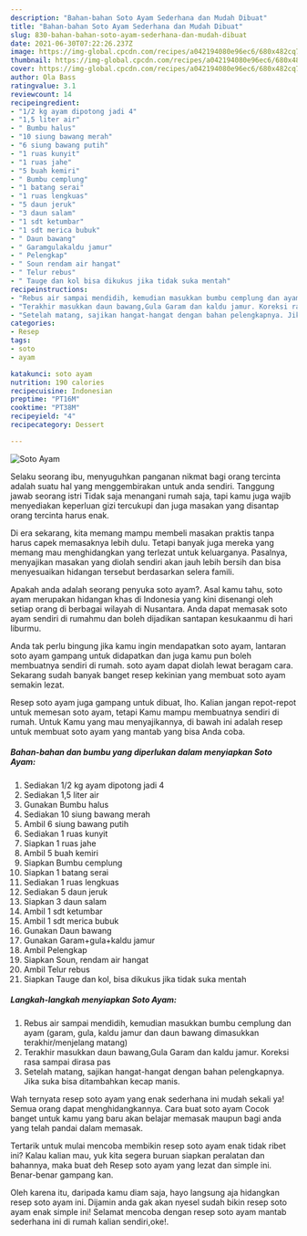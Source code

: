 ```yaml
---
description: "Bahan-bahan Soto Ayam Sederhana dan Mudah Dibuat"
title: "Bahan-bahan Soto Ayam Sederhana dan Mudah Dibuat"
slug: 830-bahan-bahan-soto-ayam-sederhana-dan-mudah-dibuat
date: 2021-06-30T07:22:26.237Z
image: https://img-global.cpcdn.com/recipes/a042194080e96ec6/680x482cq70/soto-ayam-foto-resep-utama.jpg
thumbnail: https://img-global.cpcdn.com/recipes/a042194080e96ec6/680x482cq70/soto-ayam-foto-resep-utama.jpg
cover: https://img-global.cpcdn.com/recipes/a042194080e96ec6/680x482cq70/soto-ayam-foto-resep-utama.jpg
author: Ola Bass
ratingvalue: 3.1
reviewcount: 14
recipeingredient:
- "1/2 kg ayam dipotong jadi 4"
- "1,5 liter air"
- " Bumbu halus"
- "10 siung bawang merah"
- "6 siung bawang putih"
- "1 ruas kunyit"
- "1 ruas jahe"
- "5 buah kemiri"
- " Bumbu cemplung"
- "1 batang serai"
- "1 ruas lengkuas"
- "5 daun jeruk"
- "3 daun salam"
- "1 sdt ketumbar"
- "1 sdt merica bubuk"
- " Daun bawang"
- " Garamgulakaldu jamur"
- " Pelengkap"
- " Soun rendam air hangat"
- " Telur rebus"
- " Tauge dan kol bisa dikukus jika tidak suka mentah"
recipeinstructions:
- "Rebus air sampai mendidih, kemudian masukkan bumbu cemplung dan ayam (garam, gula, kaldu jamur dan daun bawang dimasukkan terakhir/menjelang matang)"
- "Terakhir masukkan daun bawang,Gula Garam dan kaldu jamur. Koreksi rasa sampai dirasa pas"
- "Setelah matang, sajikan hangat-hangat dengan bahan pelengkapnya. Jika suka bisa ditambahkan kecap manis."
categories:
- Resep
tags:
- soto
- ayam

katakunci: soto ayam 
nutrition: 190 calories
recipecuisine: Indonesian
preptime: "PT16M"
cooktime: "PT38M"
recipeyield: "4"
recipecategory: Dessert

---
```



![Soto Ayam](https://img-global.cpcdn.com/recipes/a042194080e96ec6/680x482cq70/soto-ayam-foto-resep-utama.jpg)

Selaku seorang ibu, menyuguhkan panganan nikmat bagi orang tercinta adalah suatu hal yang menggembirakan untuk anda sendiri. Tanggung jawab seorang istri Tidak saja menangani rumah saja, tapi kamu juga wajib menyediakan keperluan gizi tercukupi dan juga masakan yang disantap orang tercinta harus enak.

Di era  sekarang, kita memang mampu membeli masakan praktis tanpa harus capek memasaknya lebih dulu. Tetapi banyak juga mereka yang memang mau menghidangkan yang terlezat untuk keluarganya. Pasalnya, menyajikan masakan yang diolah sendiri akan jauh lebih bersih dan bisa menyesuaikan hidangan tersebut berdasarkan selera famili. 



Apakah anda adalah seorang penyuka soto ayam?. Asal kamu tahu, soto ayam merupakan hidangan khas di Indonesia yang kini disenangi oleh setiap orang di berbagai wilayah di Nusantara. Anda dapat memasak soto ayam sendiri di rumahmu dan boleh dijadikan santapan kesukaanmu di hari liburmu.

Anda tak perlu bingung jika kamu ingin mendapatkan soto ayam, lantaran soto ayam gampang untuk didapatkan dan juga kamu pun boleh membuatnya sendiri di rumah. soto ayam dapat diolah lewat beragam cara. Sekarang sudah banyak banget resep kekinian yang membuat soto ayam semakin lezat.

Resep soto ayam juga gampang untuk dibuat, lho. Kalian jangan repot-repot untuk memesan soto ayam, tetapi Kamu mampu membuatnya sendiri di rumah. Untuk Kamu yang mau menyajikannya, di bawah ini adalah resep untuk membuat soto ayam yang mantab yang bisa Anda coba.

<!--inarticleads1-->

##### Bahan-bahan dan bumbu yang diperlukan dalam menyiapkan Soto Ayam:

1. Sediakan 1/2 kg ayam dipotong jadi 4
1. Sediakan 1,5 liter air
1. Gunakan  Bumbu halus
1. Sediakan 10 siung bawang merah
1. Ambil 6 siung bawang putih
1. Sediakan 1 ruas kunyit
1. Siapkan 1 ruas jahe
1. Ambil 5 buah kemiri
1. Siapkan  Bumbu cemplung
1. Siapkan 1 batang serai
1. Sediakan 1 ruas lengkuas
1. Sediakan 5 daun jeruk
1. Siapkan 3 daun salam
1. Ambil 1 sdt ketumbar
1. Ambil 1 sdt merica bubuk
1. Gunakan  Daun bawang
1. Gunakan  Garam+gula+kaldu jamur
1. Ambil  Pelengkap
1. Siapkan  Soun, rendam air hangat
1. Ambil  Telur rebus
1. Siapkan  Tauge dan kol, bisa dikukus jika tidak suka mentah




<!--inarticleads2-->

##### Langkah-langkah menyiapkan Soto Ayam:

1. Rebus air sampai mendidih, kemudian masukkan bumbu cemplung dan ayam (garam, gula, kaldu jamur dan daun bawang dimasukkan terakhir/menjelang matang)
1. Terakhir masukkan daun bawang,Gula Garam dan kaldu jamur. Koreksi rasa sampai dirasa pas
1. Setelah matang, sajikan hangat-hangat dengan bahan pelengkapnya. Jika suka bisa ditambahkan kecap manis.




Wah ternyata resep soto ayam yang enak sederhana ini mudah sekali ya! Semua orang dapat menghidangkannya. Cara buat soto ayam Cocok banget untuk kamu yang baru akan belajar memasak maupun bagi anda yang telah pandai dalam memasak.

Tertarik untuk mulai mencoba membikin resep soto ayam enak tidak ribet ini? Kalau kalian mau, yuk kita segera buruan siapkan peralatan dan bahannya, maka buat deh Resep soto ayam yang lezat dan simple ini. Benar-benar gampang kan. 

Oleh karena itu, daripada kamu diam saja, hayo langsung aja hidangkan resep soto ayam ini. Dijamin anda gak akan nyesel sudah bikin resep soto ayam enak simple ini! Selamat mencoba dengan resep soto ayam mantab sederhana ini di rumah kalian sendiri,oke!.

